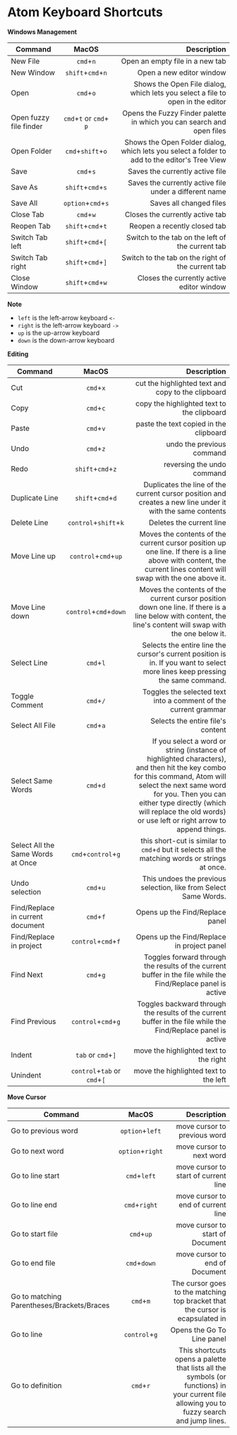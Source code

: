 # Atom Keyboard Shortcuts

**Windows Management**

| Command        | MacOS          | Description  |
| ------------- |:-------------:| -----:|
| New File   | `cmd`+`n` | Open an empty file in a new tab |
| New Window   | `shift`+`cmd`+`n` | Open a new editor window |
| Open   | `cmd`+`o` | Shows the Open File dialog, which lets you select a file to open in the editor |
| Open fuzzy file finder  | `cmd`+`t` or `cmd`+ `p` | Opens the Fuzzy Finder palette in which you can search and open files |
| Open Folder  | `cmd`+`shift`+`o` | Shows the Open Folder dialog, which lets you select a folder to add to the editor's Tree View |
| Save  | `cmd`+`s` | Saves the currently active file |
| Save As | `shift`+`cmd`+`s` | Saves the currently active file under a different name |
| Save All | `option`+`cmd`+`s` | Saves all changed files |
| Close Tab | `cmd`+`w` | Closes the currently active tab |
| Reopen Tab | `shift`+`cmd`+`t` | Reopen a recently closed tab |
| Switch Tab left | `shift`+`cmd`+`[` | Switch to the tab on the left of the current tab |
| Switch Tab right | `shift`+`cmd`+`]` | Switch to the tab on the right of the current tab |
| Close Window | `shift`+`cmd`+`w` | Closes the currently active editor window |

**Note**

- `left` is the left-arrow keyboard `<-`
- `right` is the left-arrow keyboard `->`
- `up` is the up-arrow keyboard
- `down` is the down-arrow keyboard


**Editing**

| Command        | MacOS          | Description  |
| ------------- |:-------------:| -----:|
| Cut   | `cmd`+`x` | cut the highlighted text and copy to the clipboard |
| Copy   | `cmd`+`c` | copy the highlighted text to the clipboard |
| Paste   | `cmd`+`v` | paste the text copied in the clipboard |
| Undo   | `cmd`+`z` | undo the previous command |
| Redo   | `shift`+`cmd`+`z` | reversing the undo command |
| Duplicate Line   | `shift`+`cmd`+`d` | Duplicates the line of the current cursor position and creates a new line under it with the same contents |
| Delete Line   | `control`+`shift`+`k` | Deletes the current line |
| Move Line up   | `control`+`cmd`+`up` | Moves the contents of the current cursor position up one line. If there is a line above with content, the current lines content will swap with the one above it. |
| Move Line down   | `control`+`cmd`+`down` | Moves the contents of the current cursor position down one line. If there is a line below with content, the line's content will swap with the one below it.|
| Select Line  | `cmd`+`l` | Selects the entire line the cursor's current position is in. If you want to select more lines keep pressing the same command.|
| Toggle Comment  | `cmd`+`/` | Toggles the selected text into a comment of the current grammar |
| Select All File  | `cmd`+`a` | Selects the entire file's content |
| Select Same Words  | `cmd`+`d` | If you select a word or string (instance of highlighted characters), and then hit the key combo for this command, Atom will select the next same word for you. Then you can either type directly (which will replace the old words) or use left or right arrow to append things.|
| Select All the Same Words at Once  | `cmd`+`control`+`g` | this short-cut is similar to `cmd`+`d` but it selects all the matching words or strings at once.|
| Undo selection  | `cmd`+`u` | This undoes the previous selection, like from Select Same Words.|
| Find/Replace in current document  | `cmd`+`f` | Opens up the Find/Replace panel|
| Find/Replace in project  | `control`+`cmd`+`f` | Opens up the Find/Replace in project panel|
| Find Next  | `cmd`+`g` | Toggles forward through the results of the current buffer in the file while the Find/Replace panel is active|
| Find Previous  | `control`+`cmd`+`g` | Toggles backward through the results of the current buffer in the file while the Find/Replace panel is active|
| Indent  | `tab` or `cmd`+`]` | move the highlighted text to the right |
| Unindent  | `control`+`tab` or `cmd`+`[` | move the highlighted text to the left |


**Move Cursor**

| Command        | MacOS          | Description  |
| ------------- |:-------------:| -----:|
| Go to previous word   | `option`+`left` | move cursor to previous word |
| Go to next word   | `option`+`right` | move cursor to next word |
| Go to line start  | `cmd`+`left` | move cursor to start of current line |
| Go to line end  | `cmd`+`right` | move cursor to end of current line |
| Go to start file  | `cmd`+`up` | move cursor to start of Document |
| Go to end file  | `cmd`+`down` | move cursor to end of Document |
| Go to matching Parentheses/Brackets/Braces  | `cmd`+`m` | The cursor goes to the matching top bracket that the cursor is ecapsulated in |
| Go to line  | `control`+`g` | Opens the Go To Line panel|
| Go to definition  | `cmd`+`r` | This shortcuts opens a palette that lists all the symbols (or functions) in your current file allowing you to fuzzy search and jump lines.|
